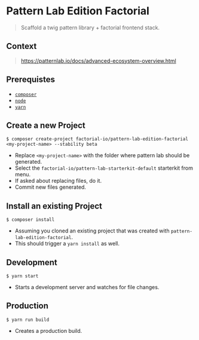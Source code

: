 # Pattern Lab Edition Factorial

> Scaffold a twig pattern library + factorial frontend stack.

## Context
> https://patternlab.io/docs/advanced-ecosystem-overview.html

## Prerequistes

- [`composer`](https://getcomposer.org)
- [`node`](https://nodejs.org/en/)
- [`yarn`](https://yarnpkg.com/lang/en/)

## Create a new Project

```
$ composer create-project factorial-io/pattern-lab-edition-factorial <my-project-name> --stability beta
```

* Replace `<my-project-name>` with the folder where pattern lab should be generated.
* Select the `factorial-io/pattern-lab-starterkit-default` starterkit from menu.
* If asked about replacing files, do it.
* Commit new files generated.

## Install an existing Project

```
$ composer install
```

* Assuming you cloned an existing project that was created with `pattern-lab-edition-factorial`.
* This should trigger a `yarn install` as well.

## Development

```
$ yarn start
```

* Starts a development server and watches for file changes.

## Production

```
$ yarn run build
```

* Creates a production build.
